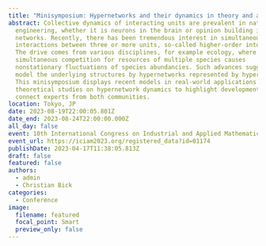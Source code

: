 ```yaml
---
title: "Minisymposium: Hypernetworks and their dynamics in theory and applications"
abstract: Collective dynamics of interacting units are prevalent in nature and
  engineering, whether it is neurons in the brain or opinion building in social
  networks. Recently, there has been tremendous interest in simultaneous
  interactions between three or more units, so-called higher-order interactions.
  The drive comes from various disciplines, for example ecology, where
  simultaneous competition for resources of multiple species causes
  nonstationary fluctuations of species abundancies. Such advances suggest to
  model the underlying structures by hypernetworks represented by hypergraphs.
  This minisymposium displays recent models in real-world applications and
  theoretical studies on hypernetwork dynamics to highlight development and
  connect experts from both communities.
location: Tokyo, JP
date: 2023-08-19T22:00:05.801Z
date_end: 2023-08-24T22:00:00.000Z
all_day: false
event: 10th International Congress on Industrial and Applied Mathematics
event_url: https://iciam2023.org/registered_data?id=01174
publishDate: 2023-04-17T11:38:05.813Z
draft: false
featured: false
authors:
  - admin
  - Christian Bick
categories:
  - Conference
image:
  filename: featured
  focal_point: Smart
  preview_only: false
---
```


